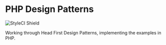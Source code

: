 # PHP Design Patterns

![StyleCI Shield](https://styleci.io/repos/93506384/shield)

Working through Head First Design Patterns, implementing the examples in PHP.